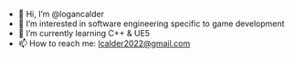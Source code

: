 - 👋 Hi, I’m @logancalder
- 👀 I’m interested in software engineering specific to game development
- 🌱 I’m currently learning C++ & UE5
- 📫 How to reach me:
lcalder2022@gmail.com

<!---
logancalder/logancalder is a ✨ special ✨ repository because its `README.md` (this file) appears on your GitHub profile.
You can click the Preview link to take a look at your changes.
--->
